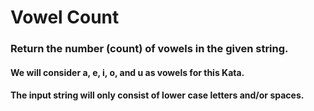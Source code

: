 # Vowel Count

### Return the number (count) of vowels in the given string.

#### We will consider a, e, i, o, and u as vowels for this Kata.
#### The input string will only consist of lower case letters and/or spaces.